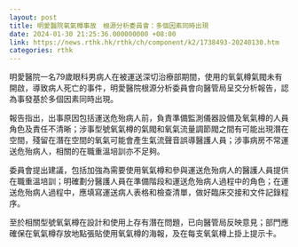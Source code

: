 ```yaml
---
layout: post
title: 明愛醫院氧氣樽事故　根源分析委員會：多個因素同時出現
date: 2024-01-30 21:25:36.000000000 +08:00
link: https://news.rthk.hk/rthk/ch/component/k2/1738493-20240130.htm
categories: rthk
---
```


明愛醫院一名79歲眼科男病人在被運送深切治療部期間，使用的氧氣樽氣閥未有開啟，導致病人死亡的事件，明愛醫院根源分析委員會向醫管局呈交分析報告，認為事發基於多個因素同時出現。

報告指出，出事原因包括運送危殆病人前，負責準備監測儀器設備及氧氣樽的人員角色及責任不清晰；涉事型號氧氣樽的氣閥和氧氣流量調節閥之間有可能出現潛在空間，殘留在潛在空間的氧氣可能會產生氣流聲音誤導醫護人員；涉事病房不常運送危殆病人，相關的在職重溫培訓亦不足夠。

委員會提出建議，包括加強為需要使用氧氣樽和參與運送危殆病人的醫護人員提供在職重溫培訓；明確劃分醫護人員在準備階段和運送危殆病人過程中的角色；在運送危殆病人過程中，應填寫運送病人表格和檢查清單，做好臨床交接和文件記錄程序。

至於相關型號氧氣樽在設計和使用上存有潛在問題，已向醫管局反映意見；部門應確保在氧氣樽存放地點張貼使用氧氣樽的海報，及在每支氧氣樽上掛上提示卡。
